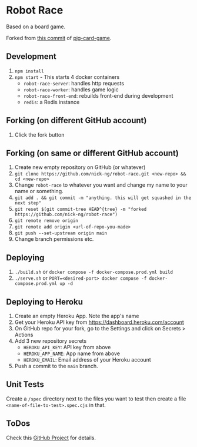 # Robot Race

Based on a board game.

Forked from [this commit](https://github.com/nick-ng/pig-dice-game/tree/3a89a39beeec72fe83670879c23086d5988af42e) of [pig-card-game](https://github.com/nick-ng/pig-card-game).

## Development

1. `npm install`
2. `npm start` - This starts 4 docker containers
   - `robot-race-server`: handles http requests
   - `robot-race-worker`: handles game logic
   - `robot-race-front-end`: rebuilds front-end during development
   - `redis`: a Redis instance

## Forking (on different GitHub account)

1. Click the fork button

## Forking (on same or different GitHub account)

1. Create new empty repository on GitHub (or whatever)
2. `git clone https://github.com/nick-ng/robot-race.git <new-repo> && cd <new-repo>`
3. Change `robot-race` to whatever you want and change my name to your name or something.
4. `git add . && git commit -m "anything. this will get squashed in the next step"`
5. `git reset $(git commit-tree HEAD^{tree} -m "forked https://github.com/nick-ng/robot-race")`
6. `git remote remove origin`
7. `git remote add origin <url-of-repo-you-made>`
8. `git push --set-upstream origin main`
9. Change branch permissions etc.

## Deploying

1. `./build.sh` or `docker compose -f docker-compose.prod.yml build`
2. `./serve.sh` or `PORT=<desired-port> docker compose -f docker-compose.prod.yml up -d`

## Deploying to Heroku

1. Create an empty Heroku App. Note the app's name
2. Get your Heroku API key from https://dashboard.heroku.com/account
3. On GitHub repo for your fork, go to the Settings and click on Secrets > Actions
4. Add 3 new repository secrets
   - `HEROKU_API_KEY`: API key from above
   - `HEROKU_APP_NAME`: App name from above
   - `HEROKU_EMAIL`: Email address of your Heroku account
5. Push a commit to the `main` branch.

## Unit Tests

Create a `/spec` directory next to the files you want to test then create a file `<name-of-file-to-test>.spec.cjs` in that.

## ToDos

Check this [GitHub Project](https://github.com/users/nick-ng/projects/1) for details.
